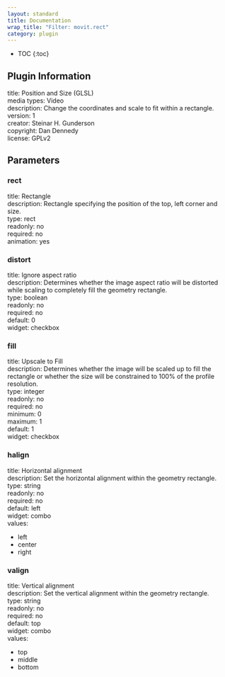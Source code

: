 ```yaml
---
layout: standard
title: Documentation
wrap_title: "Filter: movit.rect"
category: plugin
---
```

* TOC
{:toc}

## Plugin Information

title: Position and Size (GLSL)  
media types:
Video  
description: Change the coordinates and scale to fit within a rectangle.  
version: 1  
creator: Steinar H. Gunderson  
copyright: Dan Dennedy  
license: GPLv2  

## Parameters

### rect

title: Rectangle    
description:
Rectangle specifying the position of the top, left corner and size.  
type: rect  
readonly: no  
required: no  
animation: yes  

### distort

title: Ignore aspect ratio    
description:
Determines whether the image aspect ratio will be distorted while scaling to completely fill the geometry rectangle.  
type: boolean  
readonly: no  
required: no  
default: 0  
widget: checkbox  

### fill

title: Upscale to Fill    
description:
Determines whether the image will be scaled up to fill the rectangle or whether the size will be constrained to 100% of the profile resolution.  
type: integer  
readonly: no  
required: no  
minimum: 0  
maximum: 1  
default: 1  
widget: checkbox  

### halign

title: Horizontal alignment    
description:
Set the horizontal alignment within the geometry rectangle.  
type: string  
readonly: no  
required: no  
default: left  
widget: combo  
values:  

* left
* center
* right

### valign

title: Vertical alignment    
description:
Set the vertical alignment within the geometry rectangle.  
type: string  
readonly: no  
required: no  
default: top  
widget: combo  
values:  

* top
* middle
* bottom

